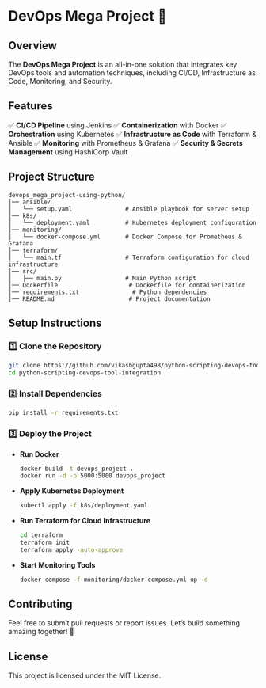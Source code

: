 # DevOps Mega Project 🚀

## Overview
The **DevOps Mega Project** is an all-in-one solution that integrates key DevOps tools and automation techniques, including CI/CD, Infrastructure as Code, Monitoring, and Security.

## Features
✅ **CI/CD Pipeline** using Jenkins
✅ **Containerization** with Docker
✅ **Orchestration** using Kubernetes
✅ **Infrastructure as Code** with Terraform & Ansible
✅ **Monitoring** with Prometheus & Grafana
✅ **Security & Secrets Management** using HashiCorp Vault

## Project Structure
```
devops_mega_project-using-python/
│── ansible/
│   └── setup.yaml               # Ansible playbook for server setup
│── k8s/
│   └── deployment.yaml          # Kubernetes deployment configuration
│── monitoring/
│   └── docker-compose.yml       # Docker Compose for Prometheus & Grafana
│── terraform/
│   └── main.tf                  # Terraform configuration for cloud infrastructure
│── src/
│   ├── main.py                  # Main Python script
│── Dockerfile                    # Dockerfile for containerization
│── requirements.txt               # Python dependencies
│── README.md                     # Project documentation
```

## Setup Instructions
### 1️⃣ Clone the Repository
```sh
git clone https://github.com/vikashgupta498/python-scripting-devops-tool-integration.git
cd python-scripting-devops-tool-integration
```

### 2️⃣ Install Dependencies
```sh
pip install -r requirements.txt
```

### 3️⃣ Deploy the Project
- **Run Docker**
  ```sh
  docker build -t devops_project .
  docker run -d -p 5000:5000 devops_project
  ```
- **Apply Kubernetes Deployment**
  ```sh
  kubectl apply -f k8s/deployment.yaml
  ```
- **Run Terraform for Cloud Infrastructure**
  ```sh
  cd terraform
  terraform init
  terraform apply -auto-approve
  ```
- **Start Monitoring Tools**
  ```sh
  docker-compose -f monitoring/docker-compose.yml up -d
  ```

## Contributing
Feel free to submit pull requests or report issues. Let’s build something amazing together! 🚀

## License
This project is licensed under the MIT License.

